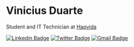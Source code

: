 # Vinicius Duarte 

Student and IT Technician at [Hapvida](https://hapvida.com.br)

[![Linkedin Badge](https://img.shields.io/badge/-Vinicius%20Duarte-5e8a91?style=flat-square&logo=Linkedin&logoColor=white&link=https://www.linkedin.com/in/vinicmd/)](https://www.linkedin.com/in/vinicmd/) 
[![Twitter Badge](https://img.shields.io/badge/-@MD_vinicius-5e8a91?style=flat-square&labelColor=5e8a91&logo=twitter&logoColor=white&link=https://twitter.com/MD_viniciusd)](https://twitter.com/MD_vinicius) 
[![Gmail Badge](https://img.shields.io/badge/-viniciusmirandaduarte@gmail.com-5e8a91?style=flat-square&logo=Gmail&logoColor=white&link=mailto:viniciusmirandaduarte@gmail.com)](mailto:viniciusmirandaduarte@gmail.com)



